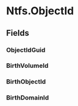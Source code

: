 ﻿


# Ntfs.ObjectId

## Fields

### ObjectIdGuid

### BirthVolumeId

### BirthObjectId

### BirthDomainId
